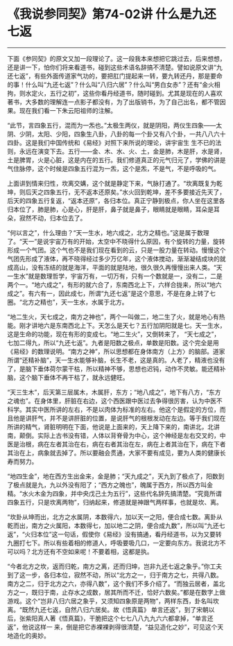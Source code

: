 # 《我说参同契》第74-02讲 什么是九还七返

------

下面《参同契》的原文又加一段理论了。这一段我本来想把它跳过去，后来想想，还是讲一下，怕你们将来看道书，碰到这些术语名辞搞不清楚。譬如说原文讲“九还七返”，有些外面传道家气功的，要把肛门提起来一转，要九转还丹，那是要命的事！什么叫“九还七返”？什么叫“八归六居”？什么叫“男白女赤”？还有“金火相拘，则水定火，五行之初”，这些你看丹经道书，随时碰到。尤其是现在的人喜欢著书，大多数的理解连一点影子都没有，为了出版销书，为了自己出名，都不管因果。现在我们看一下朱云阳祖师的注解。

“此节，言四象五行，混而为一炁也。”太极生两仪，就是阴阳，两仪生四象——太阴、少阴，太阳、少阳，四象生八卦，八卦的每一个卦又有八个卦，一共八八六十四卦。这是我们中国传统和《易经》对照下来所说的理论，讲宇宙生 生不已的法则，永远在演变下去。五行——金、木、水、火、土，金是肺，木是肝，水是肾，土是脾胃，火是心脏，这是内在的五行。我们修道真正的元气归元了，学佛的讲是气住脉停，这个时候是四象五行混为一炁，这个是炁，不是气，不是呼吸的气。

上面讲到情来归性，坎离交媾，这个就是静定下来，气脉打通了。“坎离既复为乾坤，则后天之四象五行，无不返本还原矣。”水火回到乾坤，差不多要接近先天了，后天的四象五行复返，“返本还原”，各归本位。真正宁静到极点，你人坐在这里各归本位了，肺是肺，心是心，肝是肝，鼻子就是鼻子，眼睛就是眼睛，耳朵是耳朵，寂然不动，归本位去了。

“何以言之”，什么理由？“天一生水，地六成之，北方之精也。”这是属于数理了。“天一”是说宇宙万有的开始，太空中不晓得什么原因，有个旋转的力量，旋转形成一个气团。这个气也不是我们现在看到的云，只是一股力量在转动。慢慢这个气团先形成了液体，再不晓得经过多少万亿年，这个液体搅动，渐渐凝结成块的就成高山，没有冻结的就是海洋，平面的就是陆地，很久很久再慢慢出来人类。“天一生水”就是数理哲学，宇宙万有，一切万有，只有一个数就是一，没有二，二是两个一。“地六成之”，有形的就六合了，东南西北上下，六样合拢来，所以“地六成之”。有六有一，因此成七，所谓“九还七返”是这个意思，不是在身上转了七圈。“北方之精也”，天一生水，水属于北方。

“地二生火，天七成之，南方之神也”，两个一叫做二，地二生了火，就是地心有热能。刚才讲地六是东南西北上下。天怎么是天七？五行加阴阳就是七。天一生水，这是生命的功能，现在有形的变成七。“地二生火”，又倒转来了， “天七成之”，七加二得九，所以“九还七返”。九者是阳数之极点，单数是阳数。这个完全是用《易经》的数理说明。“南方之神”，所以思想都在身体南方（上方〉的脑部。道家所谓“还精补脑”，天一生水能够补脑，长生不老，这是真的。人老了，精液也没有了，是脑下垂体荷尔蒙干枯，所以精神不够，思想也迟钝，动作不灵敏。能还精补脑，这个脑下垂体不再干枯了，就永远健旺。

“天三生木”，后天第三层属木，木属肝，东方；“地八成之”，地下有八方，“东方之魂也”。在身体里，肝脏在右边，这个西医跟中医过去争得很厉害，认为中医不科学。其实中医所讲的左右，不是以肉体为标准的左右。他这个是假定的方位，而且他是讲肝气，并不是讲肝脏的位置，是说肝气的根根发动在左边。等于我们现在所讲的精气，肾脏明明在下面，他说是上面来的，天上降下来的，南讲北，北讲南，颠倒。实际上古书没有错，人体以背脊骨为中心，这个神经是左右交叉的，中医是治根，病在左者其治在右，病在右者其治在左，病在上者其治在下，病在下者其治在上，病象就去掉了。所以要融会贯通，大家不要有成见，要为人类的健康长寿而努力。

“地四生金”，地在西方生出金来，金是肺；“天九成之”，天九到了极点了，阳数到了极点就是九，九以外没有阳了；“西方之魄也”，魄属于西方，所以西方叫金精。“水火木金为四象，并中央戊己土为五行”，这些代名辞先搞清楚。“究竟所谓四象五行，只是坎离两物”，归纳起来，修道就是神跟气两样事，也就是坎、离。

“坎卦从坤而出，北方之水属阴，本数得六，加以天一之阳，便合成七数。离卦从乾而出，南方之火属阳，本数得七，加以地二之阴，便合成九数”，所以叫“九还七返”，“火归本位”这一句话，假使你《易经》没有搞通，看丹经道书，以为又要转九圈打七下。所以有些着相的修道人，呼吸要吸几口，一定要向东方。我说北方不可以吗？北方还有不空如来呢！不要着相，这都是执。

“今者北方之坎，返而归乾，南方之离，还而归坤，岂非九还七返之象乎。”你工夫到了这一步，各归本位，寂然不动，所以“北方之一，归于南方之七，共得八数。南方之二，归于北方之六，亦得八数”，这个我们不多介绍了。“而独云居者，盖北方之一，既归于南，止存水之成数，居其所而不迁，恰好六数矣。”都是在数字上做游戏。这个“岂非八归六居之象乎，又须知四象原是两物”，两样东西，卦名叫坎离。“既然九还七返，自然八归六居矣。故《悟真篇》 单言还返”，到了宋朝以后，张紫阳真人著《悟真篇》，干脆把这个七七八八九九六六都拿掉，“单言还返”，他说这样一 来，倒是把它赤裸裸剥得很清楚，“益见造化之妙”，可见这个天地造化的奥妙。